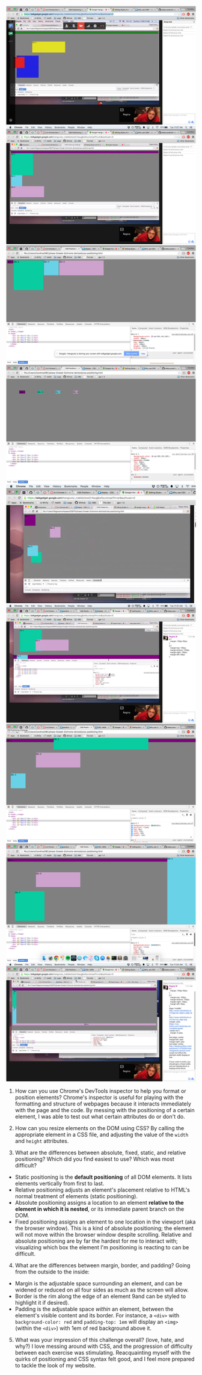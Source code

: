 <img src="imgs/ex1.png" alt="1. Change the Colors">

<img src="imgs/ex2.png" alt="2. Column">

<img src="imgs/ex3.png" alt="3. Row">

<img src="imgs/ex4.png" alt="4. Make Equidistant">

<img src="imgs/ex5.png" alt="5. Squares">

<img src="imgs/ex6.png" alt="6. Footer">

<img src="imgs/ex7.png" alt="7. Header">

<img src="imgs/ex8.png" alt="8. Sidebar">

<img src="imgs/ex9.png" alt="9. Get Creative">

1. How can you use Chrome's DevTools inspector to help you format or position elements?
Chrome's inspector is useful for playing with the formatting and structure of webpages because it interacts immediately with the page and the code. By messing with the positioning of a certain element, I was able to test out what certain attributes do or don't do.

2. How can you resize elements on the DOM using CSS?
By calling the appropriate element in a CSS file, and adjusting the value of the `width` and `height` attributes.

3. What are the differences between absolute, fixed, static, and relative positioning? Which did you find easiest to use? Which was most difficult?
  * Static positioning is the **default positioning** of all DOM elements. It lists elements vertically from first to last.
  * Relative positioning adjusts an element's placement relative to HTML's normal treatment of elements (static positioning).
  * Absolute positioning assigns a location to an element **relative to the element in which it is nested**, or its immediate parent branch on the DOM.
  * Fixed positioning assigns an element to one location in the viewport (aka the browser window). This is a kind of absolute positioning; the element will not move within the browser window despite scrolling.
Relative and absolute positioning are by far the hardest for me to interact with; visualizing which box the element I'm positioning is reacting to can be difficult.

4. What are the differences between margin, border, and padding?
Going from the outside to the inside:
  * Margin is the adjustable space surrounding an element, and can be widened or reduced on all four sides as much as the screen will allow.
  * Border is the rim along the edge of an element 9and can be styled to highlight it if desired).
  * Padding is the adjustable space *within* an element, between the element's visible content and its border. For instance, a `<div>` with `background-color: red` and `padding-top: 1em` will display an `<img>` (within the `<div>`) with 1em of red background above it.

5. What was your impression of this challenge overall? (love, hate, and why?)
I love messing around with CSS, and the progression of difficulty between each exercise was stimulating. Reacquainting myself with the quirks of positioning and CSS syntax felt good, and I feel more prepared to tackle the look of my website.
